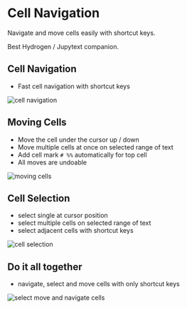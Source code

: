 # Cell Navigation

Navigate and move cells easily with shortcut keys.

Best Hydrogen / Jupytext companion.

## Cell Navigation

- Fast cell navigation with shortcut keys

![cell navigation](https://raw.githubusercontent.com/hoishing/hoishing.github.io/master/atom/cell-navigation/navigate.gif)

## Moving Cells

- Move the cell under the cursor up / down
- Move multiple cells at once on selected range of text
- Add cell mark `# %%` automatically for top cell
- All moves are undoable

![moving cells](https://raw.githubusercontent.com/hoishing/hoishing.github.io/master/atom/cell-navigation/move.gif)

## Cell Selection

- select single at cursor position
- select multiple cells on selected range of text
- select adjacent cells with shortcut keys

![cell selection](https://raw.githubusercontent.com/hoishing/hoishing.github.io/master/atom/cell-navigation/select.gif)

## Do it all together

- navigate, select and move cells with only shortcut keys

![select move and navigate cells](https://raw.githubusercontent.com/hoishing/hoishing.github.io/master/atom/cell-navigation/all.gif)
